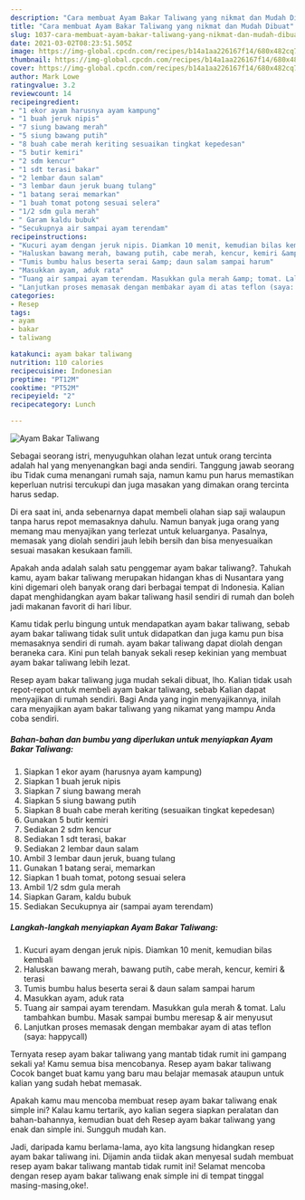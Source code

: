 ```yaml
---
description: "Cara membuat Ayam Bakar Taliwang yang nikmat dan Mudah Dibuat"
title: "Cara membuat Ayam Bakar Taliwang yang nikmat dan Mudah Dibuat"
slug: 1037-cara-membuat-ayam-bakar-taliwang-yang-nikmat-dan-mudah-dibuat
date: 2021-03-02T08:23:51.505Z
image: https://img-global.cpcdn.com/recipes/b14a1aa226167f14/680x482cq70/ayam-bakar-taliwang-foto-resep-utama.jpg
thumbnail: https://img-global.cpcdn.com/recipes/b14a1aa226167f14/680x482cq70/ayam-bakar-taliwang-foto-resep-utama.jpg
cover: https://img-global.cpcdn.com/recipes/b14a1aa226167f14/680x482cq70/ayam-bakar-taliwang-foto-resep-utama.jpg
author: Mark Lowe
ratingvalue: 3.2
reviewcount: 14
recipeingredient:
- "1 ekor ayam harusnya ayam kampung"
- "1 buah jeruk nipis"
- "7 siung bawang merah"
- "5 siung bawang putih"
- "8 buah cabe merah keriting sesuaikan tingkat kepedesan"
- "5 butir kemiri"
- "2 sdm kencur"
- "1 sdt terasi bakar"
- "2 lembar daun salam"
- "3 lembar daun jeruk buang tulang"
- "1 batang serai memarkan"
- "1 buah tomat potong sesuai selera"
- "1/2 sdm gula merah"
- " Garam kaldu bubuk"
- "Secukupnya air sampai ayam terendam"
recipeinstructions:
- "Kucuri ayam dengan jeruk nipis. Diamkan 10 menit, kemudian bilas kembali"
- "Haluskan bawang merah, bawang putih, cabe merah, kencur, kemiri &amp; terasi"
- "Tumis bumbu halus beserta serai &amp; daun salam sampai harum"
- "Masukkan ayam, aduk rata"
- "Tuang air sampai ayam terendam. Masukkan gula merah &amp; tomat. Lalu tambahkan bumbu. Masak sampai bumbu meresap &amp; air menyusut"
- "Lanjutkan proses memasak dengan membakar ayam di atas teflon (saya: happycall)"
categories:
- Resep
tags:
- ayam
- bakar
- taliwang

katakunci: ayam bakar taliwang 
nutrition: 110 calories
recipecuisine: Indonesian
preptime: "PT12M"
cooktime: "PT52M"
recipeyield: "2"
recipecategory: Lunch

---
```



![Ayam Bakar Taliwang](https://img-global.cpcdn.com/recipes/b14a1aa226167f14/680x482cq70/ayam-bakar-taliwang-foto-resep-utama.jpg)

Sebagai seorang istri, menyuguhkan olahan lezat untuk orang tercinta adalah hal yang menyenangkan bagi anda sendiri. Tanggung jawab seorang ibu Tidak cuma menangani rumah saja, namun kamu pun harus memastikan keperluan nutrisi tercukupi dan juga masakan yang dimakan orang tercinta harus sedap.

Di era  saat ini, anda sebenarnya dapat membeli olahan siap saji walaupun tanpa harus repot memasaknya dahulu. Namun banyak juga orang yang memang mau menyajikan yang terlezat untuk keluarganya. Pasalnya, memasak yang diolah sendiri jauh lebih bersih dan bisa menyesuaikan sesuai masakan kesukaan famili. 



Apakah anda adalah salah satu penggemar ayam bakar taliwang?. Tahukah kamu, ayam bakar taliwang merupakan hidangan khas di Nusantara yang kini digemari oleh banyak orang dari berbagai tempat di Indonesia. Kalian dapat menghidangkan ayam bakar taliwang hasil sendiri di rumah dan boleh jadi makanan favorit di hari libur.

Kamu tidak perlu bingung untuk mendapatkan ayam bakar taliwang, sebab ayam bakar taliwang tidak sulit untuk didapatkan dan juga kamu pun bisa memasaknya sendiri di rumah. ayam bakar taliwang dapat diolah dengan beraneka cara. Kini pun telah banyak sekali resep kekinian yang membuat ayam bakar taliwang lebih lezat.

Resep ayam bakar taliwang juga mudah sekali dibuat, lho. Kalian tidak usah repot-repot untuk membeli ayam bakar taliwang, sebab Kalian dapat menyajikan di rumah sendiri. Bagi Anda yang ingin menyajikannya, inilah cara menyajikan ayam bakar taliwang yang nikamat yang mampu Anda coba sendiri.

<!--inarticleads1-->

##### Bahan-bahan dan bumbu yang diperlukan untuk menyiapkan Ayam Bakar Taliwang:

1. Siapkan 1 ekor ayam (harusnya ayam kampung)
1. Siapkan 1 buah jeruk nipis
1. Siapkan 7 siung bawang merah
1. Siapkan 5 siung bawang putih
1. Siapkan 8 buah cabe merah keriting (sesuaikan tingkat kepedesan)
1. Gunakan 5 butir kemiri
1. Sediakan 2 sdm kencur
1. Sediakan 1 sdt terasi, bakar
1. Sediakan 2 lembar daun salam
1. Ambil 3 lembar daun jeruk, buang tulang
1. Gunakan 1 batang serai, memarkan
1. Siapkan 1 buah tomat, potong sesuai selera
1. Ambil 1/2 sdm gula merah
1. Siapkan  Garam, kaldu bubuk
1. Sediakan Secukupnya air (sampai ayam terendam)




<!--inarticleads2-->

##### Langkah-langkah menyiapkan Ayam Bakar Taliwang:

1. Kucuri ayam dengan jeruk nipis. Diamkan 10 menit, kemudian bilas kembali
1. Haluskan bawang merah, bawang putih, cabe merah, kencur, kemiri &amp; terasi
1. Tumis bumbu halus beserta serai &amp; daun salam sampai harum
1. Masukkan ayam, aduk rata
1. Tuang air sampai ayam terendam. Masukkan gula merah &amp; tomat. Lalu tambahkan bumbu. Masak sampai bumbu meresap &amp; air menyusut
1. Lanjutkan proses memasak dengan membakar ayam di atas teflon (saya: happycall)




Ternyata resep ayam bakar taliwang yang mantab tidak rumit ini gampang sekali ya! Kamu semua bisa mencobanya. Resep ayam bakar taliwang Cocok banget buat kamu yang baru mau belajar memasak ataupun untuk kalian yang sudah hebat memasak.

Apakah kamu mau mencoba membuat resep ayam bakar taliwang enak simple ini? Kalau kamu tertarik, ayo kalian segera siapkan peralatan dan bahan-bahannya, kemudian buat deh Resep ayam bakar taliwang yang enak dan simple ini. Sungguh mudah kan. 

Jadi, daripada kamu berlama-lama, ayo kita langsung hidangkan resep ayam bakar taliwang ini. Dijamin anda tiidak akan menyesal sudah membuat resep ayam bakar taliwang mantab tidak rumit ini! Selamat mencoba dengan resep ayam bakar taliwang enak simple ini di tempat tinggal masing-masing,oke!.


